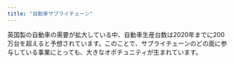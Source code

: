 ```yaml
---
title: "自動車サプライチェーン"
---
```


英国製の自動車の需要が拡大している中、自動車生産台数は2020年までに200万台を超えると予想されています。このことで、サプライチェーンのどの面に参与している事業にとっても、大きなオポチュニティが生まれています。